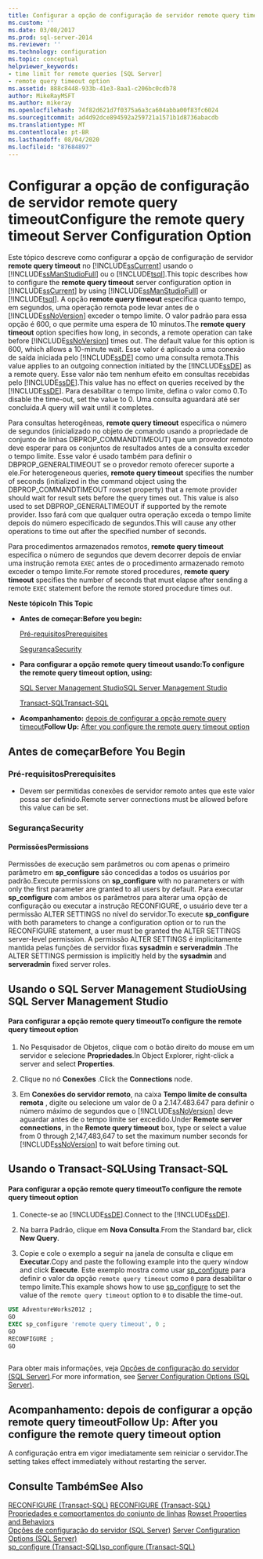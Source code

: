 ```yaml
---
title: Configurar a opção de configuração de servidor remote query timeout | Microsoft Docs
ms.custom: ''
ms.date: 03/08/2017
ms.prod: sql-server-2014
ms.reviewer: ''
ms.technology: configuration
ms.topic: conceptual
helpviewer_keywords:
- time limit for remote queries [SQL Server]
- remote query timeout option
ms.assetid: 888c8448-933b-41e3-8aa1-c206bc0cdb78
author: MikeRayMSFT
ms.author: mikeray
ms.openlocfilehash: 74f82d621d7f0375a6a3ca604abba00f83fc6024
ms.sourcegitcommit: ad4d92dce894592a259721a1571b1d8736abacdb
ms.translationtype: MT
ms.contentlocale: pt-BR
ms.lasthandoff: 08/04/2020
ms.locfileid: "87684897"
---
```

# <a name="configure-the-remote-query-timeout-server-configuration-option"></a><span data-ttu-id="66d59-102">Configurar a opção de configuração de servidor remote query timeout</span><span class="sxs-lookup"><span data-stu-id="66d59-102">Configure the remote query timeout Server Configuration Option</span></span>
  <span data-ttu-id="66d59-103">Este tópico descreve como configurar a opção de configuração de servidor **remote query timeout** no [!INCLUDE[ssCurrent](../../includes/sscurrent-md.md)] usando o [!INCLUDE[ssManStudioFull](../../includes/ssmanstudiofull-md.md)] ou o [!INCLUDE[tsql](../../includes/tsql-md.md)].</span><span class="sxs-lookup"><span data-stu-id="66d59-103">This topic describes how to configure the **remote query timeout** server configuration option in [!INCLUDE[ssCurrent](../../includes/sscurrent-md.md)] by using [!INCLUDE[ssManStudioFull](../../includes/ssmanstudiofull-md.md)] or [!INCLUDE[tsql](../../includes/tsql-md.md)].</span></span> <span data-ttu-id="66d59-104">A opção **remote query timeout** especifica quanto tempo, em segundos, uma operação remota pode levar antes de o [!INCLUDE[ssNoVersion](../../includes/ssnoversion-md.md)] exceder o tempo limite. O valor padrão para essa opção é 600, o que permite uma espera de 10 minutos.</span><span class="sxs-lookup"><span data-stu-id="66d59-104">The **remote query timeout** option specifies how long, in seconds, a remote operation can take before [!INCLUDE[ssNoVersion](../../includes/ssnoversion-md.md)] times out. The default value for this option is 600, which allows a 10-minute wait.</span></span> <span data-ttu-id="66d59-105">Esse valor é aplicado a uma conexão de saída iniciada pelo [!INCLUDE[ssDE](../../includes/ssde-md.md)] como uma consulta remota.</span><span class="sxs-lookup"><span data-stu-id="66d59-105">This value applies to an outgoing connection initiated by the [!INCLUDE[ssDE](../../includes/ssde-md.md)] as a remote query.</span></span> <span data-ttu-id="66d59-106">Esse valor não tem nenhum efeito em consultas recebidas pelo [!INCLUDE[ssDE](../../includes/ssde-md.md)].</span><span class="sxs-lookup"><span data-stu-id="66d59-106">This value has no effect on queries received by the [!INCLUDE[ssDE](../../includes/ssde-md.md)].</span></span> <span data-ttu-id="66d59-107">Para desabilitar o tempo limite, defina o valor como 0.</span><span class="sxs-lookup"><span data-stu-id="66d59-107">To disable the time-out, set the value to 0.</span></span> <span data-ttu-id="66d59-108">Uma consulta aguardará até ser concluída.</span><span class="sxs-lookup"><span data-stu-id="66d59-108">A query will wait until it completes.</span></span>  
  
 <span data-ttu-id="66d59-109">Para consultas heterogêneas, **remote query timeout** especifica o número de segundos (inicializado no objeto de comando usando a propriedade de conjunto de linhas DBPROP_COMMANDTIMEOUT) que um provedor remoto deve esperar para os conjuntos de resultados antes de a consulta exceder o tempo limite. Esse valor é usado também para definir o DBPROP_GENERALTIMEOUT se o provedor remoto oferecer suporte a ele.</span><span class="sxs-lookup"><span data-stu-id="66d59-109">For heterogeneous queries, **remote query timeout** specifies the number of seconds (initialized in the command object using the DBPROP_COMMANDTIMEOUT rowset property) that a remote provider should wait for result sets before the query times out. This value is also used to set DBPROP_GENERALTIMEOUT if supported by the remote provider.</span></span> <span data-ttu-id="66d59-110">Isso fará com que qualquer outra operação exceda o tempo limite depois do número especificado de segundos.</span><span class="sxs-lookup"><span data-stu-id="66d59-110">This will cause any other operations to time out after the specified number of seconds.</span></span>  
  
 <span data-ttu-id="66d59-111">Para procedimentos armazenados remotos, **remote query timeout** especifica o número de segundos que devem decorrer depois de enviar uma instrução remota `EXEC` antes de o procedimento armazenado remoto exceder o tempo limite.</span><span class="sxs-lookup"><span data-stu-id="66d59-111">For remote stored procedures, **remote query timeout** specifies the number of seconds that must elapse after sending a remote `EXEC` statement before the remote stored procedure times out.</span></span>  
  
 <span data-ttu-id="66d59-112">**Neste tópico**</span><span class="sxs-lookup"><span data-stu-id="66d59-112">**In This Topic**</span></span>  
  
-   <span data-ttu-id="66d59-113">**Antes de começar:**</span><span class="sxs-lookup"><span data-stu-id="66d59-113">**Before you begin:**</span></span>  
  
     [<span data-ttu-id="66d59-114">Pré-requisitos</span><span class="sxs-lookup"><span data-stu-id="66d59-114">Prerequisites</span></span>](#Prerequisites)  
  
     [<span data-ttu-id="66d59-115">Segurança</span><span class="sxs-lookup"><span data-stu-id="66d59-115">Security</span></span>](#Security)  
  
-   <span data-ttu-id="66d59-116">**Para configurar a opção remote query timeout usando:**</span><span class="sxs-lookup"><span data-stu-id="66d59-116">**To configure the remote query timeout option, using:**</span></span>  
  
     [<span data-ttu-id="66d59-117">SQL Server Management Studio</span><span class="sxs-lookup"><span data-stu-id="66d59-117">SQL Server Management Studio</span></span>](#SSMSProcedure)  
  
     [<span data-ttu-id="66d59-118">Transact-SQL</span><span class="sxs-lookup"><span data-stu-id="66d59-118">Transact-SQL</span></span>](#TsqlProcedure)  
  
-   <span data-ttu-id="66d59-119">**Acompanhamento:**  [depois de configurar a opção remote query timeout](#FollowUp)</span><span class="sxs-lookup"><span data-stu-id="66d59-119">**Follow Up:**  [After you configure the remote query timeout option](#FollowUp)</span></span>  
  
##  <a name="before-you-begin"></a><a name="BeforeYouBegin"></a> <span data-ttu-id="66d59-120">Antes de começar</span><span class="sxs-lookup"><span data-stu-id="66d59-120">Before You Begin</span></span>  
  
###  <a name="prerequisites"></a><a name="Prerequisites"></a> <span data-ttu-id="66d59-121">Pré-requisitos</span><span class="sxs-lookup"><span data-stu-id="66d59-121">Prerequisites</span></span>  
  
-   <span data-ttu-id="66d59-122">Devem ser permitidas conexões de servidor remoto antes que este valor possa ser definido.</span><span class="sxs-lookup"><span data-stu-id="66d59-122">Remote server connections must be allowed before this value can be set.</span></span>  
  
###  <a name="security"></a><a name="Security"></a> <span data-ttu-id="66d59-123">Segurança</span><span class="sxs-lookup"><span data-stu-id="66d59-123">Security</span></span>  
  
####  <a name="permissions"></a><a name="Permissions"></a> <span data-ttu-id="66d59-124">Permissões</span><span class="sxs-lookup"><span data-stu-id="66d59-124">Permissions</span></span>  
 <span data-ttu-id="66d59-125">Permissões de execução sem parâmetros ou com apenas o primeiro parâmetro em **sp_configure** são concedidas a todos os usuários por padrão.</span><span class="sxs-lookup"><span data-stu-id="66d59-125">Execute permissions on **sp_configure** with no parameters or with only the first parameter are granted to all users by default.</span></span> <span data-ttu-id="66d59-126">Para executar **sp_configure** com ambos os parâmetros para alterar uma opção de configuração ou executar a instrução RECONFIGURE, o usuário deve ter a permissão ALTER SETTINGS no nível do servidor.</span><span class="sxs-lookup"><span data-stu-id="66d59-126">To execute **sp_configure** with both parameters to change a configuration option or to run the RECONFIGURE statement, a user must be granted the ALTER SETTINGS server-level permission.</span></span> <span data-ttu-id="66d59-127">A permissão ALTER SETTINGS é implicitamente mantida pelas funções de servidor fixas **sysadmin** e **serveradmin** .</span><span class="sxs-lookup"><span data-stu-id="66d59-127">The ALTER SETTINGS permission is implicitly held by the **sysadmin** and **serveradmin** fixed server roles.</span></span>  
  
##  <a name="using-sql-server-management-studio"></a><a name="SSMSProcedure"></a> <span data-ttu-id="66d59-128">Usando o SQL Server Management Studio</span><span class="sxs-lookup"><span data-stu-id="66d59-128">Using SQL Server Management Studio</span></span>  
  
#### <a name="to-configure-the-remote-query-timeout-option"></a><span data-ttu-id="66d59-129">Para configurar a opção remote query timeout</span><span class="sxs-lookup"><span data-stu-id="66d59-129">To configure the remote query timeout option</span></span>  
  
1.  <span data-ttu-id="66d59-130">No Pesquisador de Objetos, clique com o botão direito do mouse em um servidor e selecione **Propriedades**.</span><span class="sxs-lookup"><span data-stu-id="66d59-130">In Object Explorer, right-click a server and select **Properties**.</span></span>  
  
2.  <span data-ttu-id="66d59-131">Clique no nó **Conexões** .</span><span class="sxs-lookup"><span data-stu-id="66d59-131">Click the **Connections** node.</span></span>  
  
3.  <span data-ttu-id="66d59-132">Em **Conexões do servidor remoto**, na caixa **Tempo limite de consulta remota** , digite ou selecione um valor de 0 a 2.147.483.647 para definir o número máximo de segundos que o [!INCLUDE[ssNoVersion](../../includes/ssnoversion-md.md)] deve aguardar antes de o tempo limite ser excedido.</span><span class="sxs-lookup"><span data-stu-id="66d59-132">Under **Remote server connections**, in the **Remote query timeout** box, type or select a value from 0 through 2,147,483,647 to set the maximum number seconds for [!INCLUDE[ssNoVersion](../../includes/ssnoversion-md.md)] to wait before timing out.</span></span>  
  
##  <a name="using-transact-sql"></a><a name="TsqlProcedure"></a> <span data-ttu-id="66d59-133">Usando o Transact-SQL</span><span class="sxs-lookup"><span data-stu-id="66d59-133">Using Transact-SQL</span></span>  
  
#### <a name="to-configure-the-remote-query-timeout-option"></a><span data-ttu-id="66d59-134">Para configurar a opção remote query timeout</span><span class="sxs-lookup"><span data-stu-id="66d59-134">To configure the remote query timeout option</span></span>  
  
1.  <span data-ttu-id="66d59-135">Conecte-se ao [!INCLUDE[ssDE](../../includes/ssde-md.md)].</span><span class="sxs-lookup"><span data-stu-id="66d59-135">Connect to the [!INCLUDE[ssDE](../../includes/ssde-md.md)].</span></span>  
  
2.  <span data-ttu-id="66d59-136">Na barra Padrão, clique em **Nova Consulta**.</span><span class="sxs-lookup"><span data-stu-id="66d59-136">From the Standard bar, click **New Query**.</span></span>  
  
3.  <span data-ttu-id="66d59-137">Copie e cole o exemplo a seguir na janela de consulta e clique em **Executar**.</span><span class="sxs-lookup"><span data-stu-id="66d59-137">Copy and paste the following example into the query window and click **Execute**.</span></span> <span data-ttu-id="66d59-138">Este exemplo mostra como usar [sp_configure](/sql/relational-databases/system-stored-procedures/sp-configure-transact-sql) para definir o valor da opção `remote query timeout` como `0` para desabilitar o tempo limite.</span><span class="sxs-lookup"><span data-stu-id="66d59-138">This example shows how to use [sp_configure](/sql/relational-databases/system-stored-procedures/sp-configure-transact-sql) to set the value of the `remote query timeout` option to `0` to disable the time-out.</span></span>  
  
```sql  
USE AdventureWorks2012 ;  
GO  
EXEC sp_configure 'remote query timeout', 0 ;  
GO  
RECONFIGURE ;  
GO  
  
```  
  
 <span data-ttu-id="66d59-139">Para obter mais informações, veja [Opções de configuração do servidor &#40;SQL Server&#41;](server-configuration-options-sql-server.md).</span><span class="sxs-lookup"><span data-stu-id="66d59-139">For more information, see [Server Configuration Options &#40;SQL Server&#41;](server-configuration-options-sql-server.md).</span></span>  
  
##  <a name="follow-up-after-you-configure-the-remote-query-timeout-option"></a><a name="FollowUp"></a> <span data-ttu-id="66d59-140">Acompanhamento: depois de configurar a opção remote query timeout</span><span class="sxs-lookup"><span data-stu-id="66d59-140">Follow Up: After you configure the remote query timeout option</span></span>  
 <span data-ttu-id="66d59-141">A configuração entra em vigor imediatamente sem reiniciar o servidor.</span><span class="sxs-lookup"><span data-stu-id="66d59-141">The setting takes effect immediately without restarting the server.</span></span>  
  
## <a name="see-also"></a><span data-ttu-id="66d59-142">Consulte Também</span><span class="sxs-lookup"><span data-stu-id="66d59-142">See Also</span></span>  
 <span data-ttu-id="66d59-143">[RECONFIGURE &#40;Transact-SQL&#41;](/sql/t-sql/language-elements/reconfigure-transact-sql) </span><span class="sxs-lookup"><span data-stu-id="66d59-143">[RECONFIGURE &#40;Transact-SQL&#41;](/sql/t-sql/language-elements/reconfigure-transact-sql) </span></span>  
 <span data-ttu-id="66d59-144">[Propriedades e comportamentos do conjunto de linhas](../../relational-databases/native-client-ole-db-rowsets/rowset-properties-and-behaviors.md) </span><span class="sxs-lookup"><span data-stu-id="66d59-144">[Rowset Properties and Behaviors](../../relational-databases/native-client-ole-db-rowsets/rowset-properties-and-behaviors.md) </span></span>  
 <span data-ttu-id="66d59-145">[Opções de configuração do servidor &#40;SQL Server&#41;](server-configuration-options-sql-server.md) </span><span class="sxs-lookup"><span data-stu-id="66d59-145">[Server Configuration Options &#40;SQL Server&#41;](server-configuration-options-sql-server.md) </span></span>  
 [<span data-ttu-id="66d59-146">sp_configure &#40;Transact-SQL&#41;</span><span class="sxs-lookup"><span data-stu-id="66d59-146">sp_configure &#40;Transact-SQL&#41;</span></span>](/sql/relational-databases/system-stored-procedures/sp-configure-transact-sql)  
  
  
